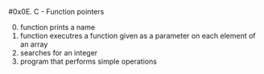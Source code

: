#0x0E. C - Function pointers

0. function prints a name
1. function executres a function given as a parameter on each element of an array
2. searches for an integer
3. program that performs simple operations
